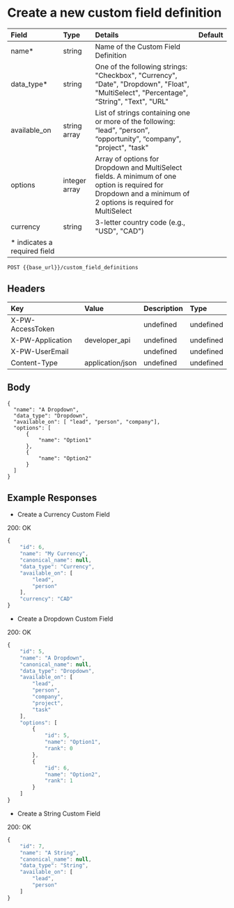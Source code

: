 # Create a new custom field definition

| Field | Type | Details | Default |
| :--- | :--- | :--- | :--- |
| name\* | string | Name of the Custom Field Definition |  |
| data\_type\* | string | One of the following strings: "Checkbox", "Currency", “Date", "Dropdown", "Float", "MultiSelect", "Percentage", “String", "Text", "URL" |  |
| available\_on | string array | List of strings containing one or more of the following: “lead”, “person”, “opportunity”, “company”, "project", "task" |  |
| options | integer array | Array of options for Dropdown and MultiSelect fields.  A minimum of one option is required for Dropdown and a minimum of 2 options is required for MultiSelect |  |
| currency | string | 3-letter country code \(e.g., "USD", "CAD"\) |  |
| \* indicates a required field |  |  |  |

`POST {{base_url}}/custom_field_definitions`

## Headers

| Key | Value | Description | Type |
| :--- | :--- | :--- | :--- |
| X-PW-AccessToken |  | undefined | undefined |
| X-PW-Application | developer\_api | undefined | undefined |
| X-PW-UserEmail |  | undefined | undefined |
| Content-Type | application/json | undefined | undefined |

## Body

```text
{
  "name": "A Dropdown",
  "data_type": "Dropdown",
  "available_on": [ "lead", "person", "company"],
  "options": [
      {
          "name": "Option1"
      },
      {
          "name": "Option2"
      }
  ]
}
```

## Example Responses

* Create a Currency Custom Field

200: OK

```javascript
{
    "id": 6,
    "name": "My Currency",
    "canonical_name": null,
    "data_type": "Currency",
    "available_on": [
        "lead",
        "person"
    ],
    "currency": "CAD"
}
```

* Create a Dropdown Custom Field

200: OK

```javascript
{
    "id": 5,
    "name": "A Dropdown",
    "canonical_name": null,
    "data_type": "Dropdown",
    "available_on": [
        "lead",
        "person",
        "company",
        "project",
        "task"
    ],
    "options": [
        {
            "id": 5,
            "name": "Option1",
            "rank": 0
        },
        {
            "id": 6,
            "name": "Option2",
            "rank": 1
        }
    ]
}
```

* Create a String Custom Field

200: OK

```javascript
{
    "id": 7,
    "name": "A String",
    "canonical_name": null,
    "data_type": "String",
    "available_on": [
        "lead",
        "person"
    ]
}
```

